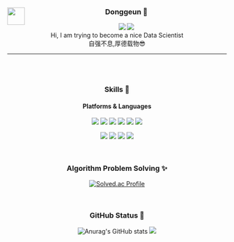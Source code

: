 
<div align="center">    
 <img align="left" width="40" src="https://user-images.githubusercontent.com/75469131/213887734-1f8f0fb6-4395-4aa6-b828-3b44b96d8f0f.gif" /> 
<!--<img width="40" src="https://user-images.githubusercontent.com/75469131/213887734-1f8f0fb6-4395-4aa6-b828-3b44b96d8f0f.gif" /> -->
<!-- <img align="right" height="100" src="https://user-images.githubusercontent.com/75469131/213887495-9953614d-3516-4781-98a2-17908e379c4f.gif" /></a> -->

  ### Donggeun 🤞
  <a href="mailto:kdk7854@gmail.com" target="_blank"><img src="https://img.shields.io/badge/kdk7854@gmail.com-EA4335?style=flat-square&logo=Gmail&logoColor=white"/></a>
    <a href="https://kangdg94.github.io/" target="_blank"><img src="https://img.shields.io/badge/Tech_Blog-DD0B78?style=flat-square&logo=GitHub%20Sponsors&logoColor=white"/></a>
 </br>
 Hi, I am trying to become a nice Data Scientist </br> 自强不息,厚德载物😎
 
  
  ---
  

<br/><br/>

### Skills 💪
#### Platforms & Languages
<p> 
 <img src="https://img.shields.io/badge/C++-00599C?style=flat-square&logo=C%2B%2B&logoColor=white" /> 
 <img src="https://img.shields.io/badge/Python-3776AB?style=flat-square&logo=Python&logoColor=white" />
 <img src="https://img.shields.io/badge/C-A8B9CC?style=flat-square&logo=C&logoColor=white" />
 <img src="https://img.shields.io/badge/Spring-6DB33F?style=flat-square&logo=Spring&logoColor=white" />
 <img src="https://img.shields.io/badge/Spring%20Boot-6DB33F?style=flat-square&logo=Spring%20Boot&logoColor=white" />
 <img src="https://img.shields.io/badge/Java-FA7343?style=flat-square&logo=Java&logoColor=white" />
</p>
<p>

 <img src="https://img.shields.io/badge/Apache%20Hadoop-66CCFF?style=flat-square&logo=Apache%20Hadoop&logoColor=black"/>
 <img src="https://img.shields.io/badge/Apache%20Kafka-231F20?style=flat-square&logo=Apache%20Kafka&logoColor=white"/>
 <img src="https://img.shields.io/badge/Apache%20Hive-FDEE21?style=flat-square&logo=Apache%20Hive&logoColor=black"/>
 <img src="https://img.shields.io/badge/Apache%20Nifi-4ACBD6?style=flat-square&logo=Apache%20Nifi&logoColor=white"/>
 
</p>
  
 </br>
 
 <!-- <h2> Algorithm </h2> -->
 ### Algorithm Problem Solving ✨
 
<p>
 
 [![Solved.ac Profile](http://mazassumnida.wtf/api/generate_badge?boj=kdk7854)](https://solved.ac/kdk7854)

</br>

 </p>
 
 ### GitHub Status 🚀 

 
![Anurag's GitHub stats](https://github-readme-stats.vercel.app/api?username=kangdg94&show_icons=true&theme=radical)
<img align="centerleft" src="https://github-readme-stats.vercel.app/api/top-langs/?username=seondal&theme=dracula&exclude_repo=clone-web-scrapper,clone-zoom&hide=Procfile&layout=compact&langs_count=10"/>

</div>
